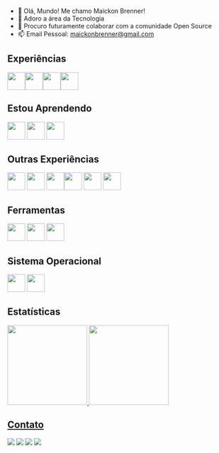 <link rel="stylesheet" type='text/css' href="https://cdn.jsdelivr.net/gh/devicons/devicon@latest/devicon.min.css" />

- 👋 Olá, Mundo! Me chamo Maickon Brenner!
- 💞️ Adoro a área da Tecnologia
- 👀 Procuro futuramente colaborar com a comunidade Open Source
- 📫 Email Pessoal: maickonbrenner@gmail.com

<!---
- ⚡ Computação Forense: 
- 🌱 Atualmente
--->

## Experiências
<img src="https://cdn.jsdelivr.net/gh/devicons/devicon@latest/icons/java/java-original.svg" width="40" height="40"/><img src="https://cdn.jsdelivr.net/gh/devicons/devicon@latest/icons/html5/html5-original-wordmark.svg" width="40" height="40"/><img src="https://cdn.jsdelivr.net/gh/devicons/devicon@latest/icons/css3/css3-original-wordmark.svg" width="40" height="40" /><img src="https://cdn.jsdelivr.net/gh/devicons/devicon@latest/icons/flutter/flutter-original.svg" width="40" height="40"/>
          
## Estou Aprendendo
<img src="https://cdn.jsdelivr.net/gh/devicons/devicon@latest/icons/mysql/mysql-original.svg" width="40" height="40"/> <img src="https://cdn.jsdelivr.net/gh/devicons/devicon@latest/icons/php/php-original.svg" width="40" height="40"/>
<img src="https://cdn.jsdelivr.net/gh/devicons/devicon@latest/icons/javascript/javascript-original.svg" width="40" height="40"/>

          
## Outras Experiências 
<img src="https://cdn.jsdelivr.net/gh/devicons/devicon@latest/icons/photoshop/photoshop-original.svg" width="40" height="40" />  <img src="https://cdn.jsdelivr.net/gh/devicons/devicon@latest/icons/gimp/gimp-original.svg" width="40" height="40" />  <img src="https://cdn.jsdelivr.net/gh/devicons/devicon@latest/icons/inkscape/inkscape-original.svg" width="40" height="40"/><img src="https://upload.wikimedia.org/wikipedia/commons/thumb/3/39/Vegas_Pro_15.0.png/600px-Vegas_Pro_15.0.png" width="40" height="40" /> <img src="https://static-00.iconduck.com/assets.00/brand-kdenlive-icon-2048x2013-cag9knyc.png" width="40" height="40" /> <img src="https://cdn.jsdelivr.net/gh/devicons/devicon@latest/icons/godot/godot-original.svg" width="40" height="40" />
          
 

## Ferramentas
<img src="https://cdn.jsdelivr.net/gh/devicons/devicon@latest/icons/vscode/vscode-original.svg" width="40" height="40" /> <img src="https://cdn.jsdelivr.net/gh/devicons/devicon@latest/icons/intellij/intellij-original.svg" width="40" height="40" />  <img src="https://cdn.jsdelivr.net/gh/devicons/devicon@latest/icons/eclipse/eclipse-original.svg" width="40" height="40" />

## Sistema Operacional
<img src="https://www.biglinux.com.br/wp-content/uploads/2022/04/icon-logo-biglinux.png" width="40" height="40" /> <img src="https://cdn.jsdelivr.net/gh/devicons/devicon@latest/icons/linux/linux-original.svg" width="40" height="40" />

## Estatísticas
<div>
<a href="https://github.com/MaickonBrenner">
<img loading="lazy" height="180em" src="https://github-readme-stats.vercel.app/api/top-langs/?username=MaickonBrenner&layout=compact&langs_count=7&theme=dracula"/>
<img loading="lazy" height="180em" src="https://github-readme-stats.vercel.app/api?username=MaickonBrenner&show_icons=true&theme=dracula&include_all_commits=true&count_private=true"/>
</div>
       
## Contato
<div>
<a href="https://www.youtube.com" target="_blank"><img loading="lazy" src="https://img.shields.io/badge/YouTube-FF0000?style=for-the-badge&logo=youtube&logoColor=white" target="_blank"></a>
<a href="https://instagram.com" target="_blank"><img loading="lazy" src="https://img.shields.io/badge/-Instagram-%23E4405F?style=for-the-badge&logo=instagram&logoColor=white" target="_blank"></a>
<a href = "mailto:maickonbrenner@gmail.com"><img loading="lazy" src="https://img.shields.io/badge/Gmail-D14836?style=for-the-badge&logo=gmail&logoColor=white" target="_blank"></a>
<a href="[https://www.linkedin.com/in/seu-usuário-linkedln-aqui](https://www.linkedin.com/in/maickon-brenner-979017267/)" target="_blank"><img loading="lazy" src="https://img.shields.io/badge/-LinkedIn-%230077B5?style=for-the-badge&logo=linkedin&logoColor=white" target="_blank"></a>   
</div>
          
<!---
MaickonBrenner/MaickonBrenner is a ✨ special ✨ repository because its `README.md` (this file) appears on your GitHub profile.
You can click the Preview link to take a look at your changes.
--->
